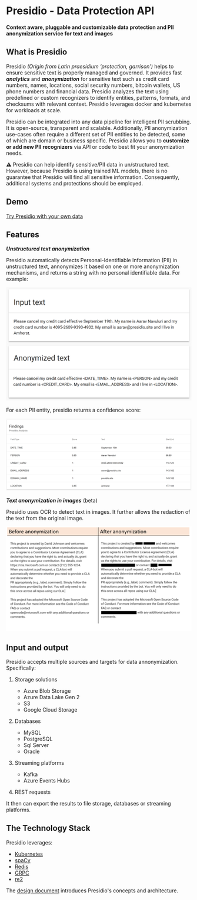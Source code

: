 # Presidio - Data Protection API

**Context aware, pluggable and customizable data protection and PII anonymization service for text and images**

## What is Presidio

Presidio _(Origin from Latin praesidium ‘protection, garrison’)_ helps to ensure sensitive text is properly managed and governed. It provides fast **_analytics_** and **_anonymization_** for sensitive text such as credit card numbers, names, locations, social security numbers, bitcoin wallets, US phone numbers and financial data.
Presidio analyzes the text using predefined or custom recognizers to identify entities, patterns, formats, and checksums with relevant context. Presidio leverages docker and kubernetes for workloads at scale.

Presidio can be integrated into any data pipeline for intelligent PII scrubbing. It is open-source, transparent and scalable. Additionally, PII anonymization use-cases often require a different set of PII entities to be detected, some of which are domain or business specific. Presidio allows you to **customize or add new PII recognizers** via API or code to best fit your anonymization needs.

:warning: Presidio can help identify sensitive/PII data in un/structured text. However, because Presidio is using trained ML models, there is no guarantee that Presidio will find all sensitive information. Consequently, additional systems and protections should be employed.

## Demo

[Try Presidio with your own data](https://presidio-demo.azurewebsites.net/)

## Features

**_Unstructured text anonymization_**

Presidio automatically detects Personal-Identifiable Information (PII) in unstructured text, annonymizes it based on one or more anonymization mechanisms, and returns a string with no personal identifiable data.
For example:

[![Image1](assets/before-after.png)](assets/before-after.png)

For each PII entity, presidio returns a confidence score:

[![Image2](assets/findings.png)](assets/findings.png)

**_Text anonymization in images_** (beta)

Presidio uses OCR to detect text in images. It further allows the redaction of the text from the original image.

[![Image3](assets/ocr-example.png)](assets/ocr-example.png)

## Input and output

Presidio accepts multiple sources and targets for data annonymization. Specifically:

1. Storage solutions

   - Azure Blob Storage
   - Azure Data Lake Gen 2
   - S3
   - Google Cloud Storage

2. Databases

   - MySQL
   - PostgreSQL
   - Sql Server
   - Oracle

3. Streaming platforms

   - Kafka
   - Azure Events Hubs

4. REST requests

It then can export the results to file storage, databases or streaming platforms.

## The Technology Stack

Presidio leverages:

- [Kubernetes](https://kubernetes.io/)
- [spaCy](https://spacy.io/)
- [Redis](https://redis.io/)
- [GRPC](https://grpc.io)
- [re2](https://github.com/google/re2)

The [design document](design.md) introduces Presidio's concepts and architecture.
